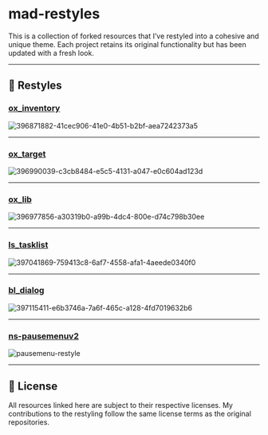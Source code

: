# mad-restyles

This is a collection of forked resources that I’ve restyled into a cohesive and unique theme. Each project retains its original functionality but has been updated with a fresh look.

---

## 🌟 Restyles

### [ox_inventory](https://github.com/ThatMadCap/ox_inventory-restyle)
![396871882-41cec906-41e0-4b51-b2bf-aea7242373a5](https://github.com/user-attachments/assets/de008c70-b979-4d1c-9228-67a343147d58)

---

### [ox_target](https://github.com/ThatMadCap/ox_target-restyle)
![396990039-c3cb8484-e5c5-4131-a047-e0c604ad123d](https://github.com/user-attachments/assets/abbab419-5c16-474b-a0a7-826bc98b8b07)

---

### [ox_lib](https://github.com/ThatMadCap/ox_lib-restyle)
![396977856-a30319b0-a99b-4dc4-800e-d74c798b30ee](https://github.com/user-attachments/assets/209705a7-606c-4fc9-9f99-a4359177cb9e)

---

### [ls_tasklist](https://github.com/ThatMadCap/ls_tasklist-restyle)
![397041869-759413c8-6af7-4558-afa1-4aeede0340f0](https://github.com/user-attachments/assets/a5190de6-aadb-4405-ac9b-69b055139951)

---

### [bl_dialog](https://github.com/ThatMadCap/bl_dialog-restyle)
![397115411-e6b3746a-7a6f-465c-a128-4fd7019632b6](https://github.com/user-attachments/assets/fcf04c19-0641-4ca5-92ef-fb00a099e56c)

---

### [ns-pausemenuv2](https://github.com/ThatMadCap/ns-pausemenuv2-restyle)
![pausemenu-restyle](https://github.com/user-attachments/assets/059a41df-7a35-4806-bc9a-1c460a8e26ea)

---

## 📜 License

All resources linked here are subject to their respective licenses. My contributions to the restyling follow the same license terms as the original repositories.

